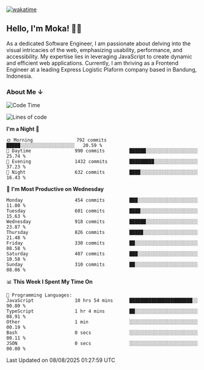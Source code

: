 [![wakatime](https://wakatime.com/badge/user/af9abd23-dba3-4dbe-973c-b045a9417a55.svg?style=social)](https://wakatime.com/@af9abd23-dba3-4dbe-973c-b045a9417a55)
## Hello, I'm Moka! 👋🏼


As a dedicated Software Engineer, I am passionate about delving into the visual intricacies of the web, emphasizing usability, performance, and accessibility. My expertise lies in leveraging JavaScript to create dynamic and efficient web applications. Currently, I am thriving as a Frontend Engineer at a leading Express Logistic Plaform company based in Bandung, Indonesia.

### About Me ↓

<!--START_SECTION:waka-->
![Code Time](http://img.shields.io/badge/Code%20Time-12%2C444%20hrs%2016%20mins-blue)

![Lines of code](https://img.shields.io/badge/From%20Hello%20World%20I%27ve%20Written-9.6%20million%20lines%20of%20code-blue)

**I'm a Night 🦉** 

```text
🌞 Morning                792 commits         █████░░░░░░░░░░░░░░░░░░░░   20.59 % 
🌆 Daytime                990 commits         ██████░░░░░░░░░░░░░░░░░░░   25.74 % 
🌃 Evening                1432 commits        █████████░░░░░░░░░░░░░░░░   37.23 % 
🌙 Night                  632 commits         ████░░░░░░░░░░░░░░░░░░░░░   16.43 % 
```
📅 **I'm Most Productive on Wednesday** 

```text
Monday                   454 commits         ███░░░░░░░░░░░░░░░░░░░░░░   11.80 % 
Tuesday                  601 commits         ████░░░░░░░░░░░░░░░░░░░░░   15.63 % 
Wednesday                918 commits         ██████░░░░░░░░░░░░░░░░░░░   23.87 % 
Thursday                 826 commits         █████░░░░░░░░░░░░░░░░░░░░   21.48 % 
Friday                   330 commits         ██░░░░░░░░░░░░░░░░░░░░░░░   08.58 % 
Saturday                 407 commits         ███░░░░░░░░░░░░░░░░░░░░░░   10.58 % 
Sunday                   310 commits         ██░░░░░░░░░░░░░░░░░░░░░░░   08.06 % 
```


📊 **This Week I Spent My Time On** 

```text
💬 Programming Languages: 
JavaScript               10 hrs 54 mins      ███████████████████████░░   90.80 % 
TypeScript               1 hr 4 mins         ██░░░░░░░░░░░░░░░░░░░░░░░   08.91 % 
Other                    1 min               ░░░░░░░░░░░░░░░░░░░░░░░░░   00.19 % 
Bash                     0 secs              ░░░░░░░░░░░░░░░░░░░░░░░░░   00.11 % 
JSON                     0 secs              ░░░░░░░░░░░░░░░░░░░░░░░░░   00.00 % 
```


 Last Updated on 08/08/2025 01:27:59 UTC
<!--END_SECTION:waka-->
